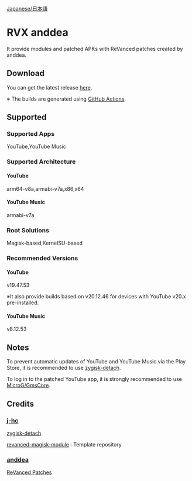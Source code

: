 [Japanese/日本語](README_JP.md)

# RVX anddea

It provide modules and patched APKs with ReVanced patches created by anddea.

## Download
You can get the latest release [here](https://github.com/Sanka1610/RVX-anddea/releases/).

※ The builds are generated using [GitHub Actions](https://github.com/Sanka1610/RVX-anddea//actions/workflows/build.yml).

## Supported

### Supported Apps

YouTube,YouTube Music

### Supported Architecture

#### YouTube

arm64-v8a,armabi-v7a,x86,x64

#### YouTube Music

armabi-v7a

### Root Solutions

Magisk-based,KernelSU-based

### Recommended Versions

#### YouTube

v19.47.53

※It also provide builds based on v20.12.46 for devices with YouTube v20.x pre-installed.

#### YouTube Music

v8.12.53

## Notes

To prevent automatic updates of YouTube and YouTube Music via the Play Store, it is recommended to use [zygisk-detach](https://github.com/j-hc/zygisk-detach).

To log in to the patched YouTube app, it is strongly recommended to use [MicroG/GmsCore](https://github.com/microg/GmsCore).

## Credits

### [**j-hc**](https://github.com/j-hc)

[zygisk-detach](https://github.com/j-hc/zygisk-detach)

[revanced-magisk-module](https://github.com/j-hc/revanced-magisk-module) : Template repository

### [**anddea**](https://github.com/anddea)

[ReVanced Patches](https://github.com/anddea/revanced-patches)
